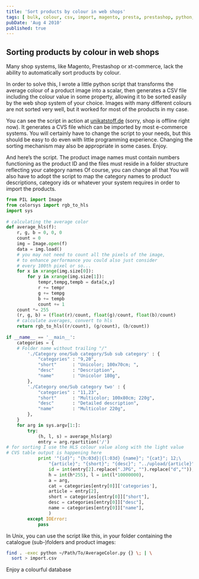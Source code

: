 ```yaml
---
title: 'Sort products by colour in web shops'
tags: [ bulk, colour, csv, import, magento, presta, prestashop, python, shop, sort, sorting, xt-commerce, xtcommerce ]
pubDate: 'Aug 4 2010'
published: true
---
```



## Sorting products by colour in web shops

Many shop systems, like Magento, Prestashop or xt-commerce, lack the ability to automatically sort products by colour.

In order to solve this,
I wrote a little python script that transforms the average colour of a product
image into a scalar, then generates a CSV file including the colour value in
some property, allowing it to be sorted easily by the web shop system of your
choice.  Images with many different colours are not sorted very well, but it
worked for most of the products in my case.

You can see the script in action at
<a href="http://unikatstoff.de/9-einfarbige-stoffe-unicolor" target="_blank">unikatstoff.de</a>
(sorry, shop is offline right now).  It generates a
CVS file which can be imported by most e-commerce systems.  You will certainly
have to change the script to your needs, but this should be easy to do even
with little programming experience.  Changing the sorting mechanism may also be
appropriate in some cases.
Enjoy.

And here’s the script.  The product image names must contain numbers
functioning as the product ID and the files must reside in a folder structure
reflecting your category names Of course, you can change all that You will also
have to adopt the script to map the category names to product descriptions,
category ids or whatever your system requires in order to import the products.

``` python
from PIL import Image
from colorsys import rgb_to_hls
import sys
 
# calculating the average color
def average_hls(f):
    r, g, b = 0, 0, 0
    count = 0
    img = Image.open(f)
    data = img.load()
    # you may not need to count all the pixels of the image,
    # to enhance performance you could also just consider
    # every 100th pixel or so...
    for x in xrange(img.size[0]):
        for y in xrange(img.size[1]):
            tempr,tempg,tempb = data[x,y]
            r += tempr
            g += tempg
            b += tempb
            count += 1
    count *= 255
    (r, g, b) = (float(r)/count, float(g)/count, float(b)/count)
    # calculate averages, convert to hls
    return rgb_to_hls((r/count), (g/count), (b/count))
 
if __name__ == '__main__':
    categories = {
    # Folder name without trailing "/"
        './Category one/Sub category/Sub sub category' : {
            "categories" : "9,20",
            "short"      : "Unicolor; 100x70cm; ",
            "desc"       : "Description",
            "name"       : "Unicolor 180g",
        },
        './Category one/Sub category two' : {
            "categories" : "11,23",
            "short"      : "Multicolor; 100x80cm; 220g",
            "desc"       : "Detailed description",
            "name"       : "Multicolor 220g",
        },
    }
    for arg in sys.argv[1:]:
        try:
            (h, l, s) = average_hls(arg)
            entry = arg.rpartition('/')
# for sorting I use the HLS colour value along with the light value
# CVS table output is happening here
            print '"{id}"; "{h:03d}|{l:03d} {name}"; "{cat}"; 12;\
                "{article}"; "{short}"; "{desc}"; "../upload/{article}"'.format(
                id = int(entry[2].replace(".JPG", "").replace("d","")),
                h = int(h*255), l = int(l*10000000),
                a = arg,
                cat = categories[entry[0]]['categories'],
                article = entry[2],
                short = categories[entry[0]]["short"],
                desc = categories[entry[0]]["desc"],
                name = categories[entry[0]]["name"],
                )
        except IOError:
            pass
```

In Unix, you can use the script like this, in your folder containing the catalogue (sub-)folders and product images:

``` bash
find . -exec python ~/Path/To/AverageColor.py {} \; | \
  sort > import.csv
```

Enjoy a colourful database
